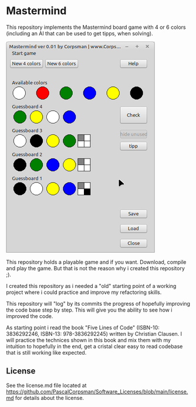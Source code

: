 # Mastermind

This repository implements the Mastermind board game with 4 or 6 colors (including an AI that can be used to get tipps, when solving).

![](preview.png)

This repository holds a playable game and if you want. Download, compile and play the game. But that is not the reason why i created this repository ;).

I created this repository as i needed a "old" starting point of a working project where i could practice and improve my refactoring skills.

This repository will "log" by its commits the progress of hopefully improving the code base step by step. This will give you the ability to see how i improved the code.

As starting point i read the book "Five Lines of Code" (ISBN-10: 3836292246, ISBN-13: 978-3836292245) written by Christian Clausen. I will practice the technices shown in this book and mix them with my intuition to hopefully in the end, get a cristal clear easy to read codebase that is still working like expected.

## License

See the license.md file located at https://github.com/PascalCorpsman/Software_Licenses/blob/main/license.md for details about the license.